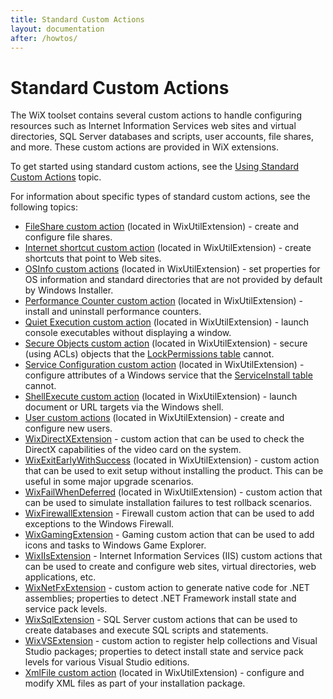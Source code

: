```yaml
---
title: Standard Custom Actions
layout: documentation
after: /howtos/
---
```

# Standard Custom Actions

The WiX toolset contains several custom actions to handle configuring resources such as Internet Information Services web sites and virtual directories, SQL Server databases and scripts, user accounts, file shares, and more. These custom actions are provided in WiX extensions.

To get started using standard custom actions, see the [Using Standard Custom Actions](using_standard_customactions.html) topic.

For information about specific types of standard custom actions, see the following topics:

* [FileShare custom action](~/xsd/util/fileshare.html) (located in WixUtilExtension) - create and configure file shares.
* [Internet shortcut custom action](~/xsd/util/internetshortcut.html) (located in WixUtilExtension) - create shortcuts that point to Web sites.
* [OSInfo custom actions](osinfo.html) (located in WixUtilExtension) - set properties for OS information and standard directories that are not provided by default by Windows Installer.
* [Performance Counter custom action](perfmon.html) (located in WixUtilExtension) - install and uninstall performance counters.
* [Quiet Execution custom action](qtexec.html) (located in WixUtilExtension) - launch console executables without displaying a window.
* [Secure Objects custom action](~/xsd/util/permissionex.html) (located in WixUtilExtension) - secure (using ACLs) objects that the <a href='http://msdn.microsoft.com/library/aa369774.aspx' target="_blank">LockPermissions table</a> cannot.
* [Service Configuration custom action](~/xsd/util/serviceconfig.html) (located in WixUtilExtension) - configure attributes of a Windows service that the <a href='http://msdn.microsoft.com/library/aa371637.aspx' target="_blank">ServiceInstall table</a> cannot.
* [ShellExecute custom action](shellexec.html) (located in WixUtilExtension) - launch document or URL targets via the Windows shell.
* [User custom actions](~/xsd/util/user.html) (located in WixUtilExtension) - create and configure new users.
* [WixDirectXExtension](wixdirectxextension.html) - custom action that can be used to check the DirectX capabilities of the video card on the system.
* [WixExitEarlyWithSuccess](wixexitearlywithsuccess.html) (located in WixUtilExtension) - custom action that can be used to exit setup without installing the product. This can be useful in some major upgrade scenarios.
* [WixFailWhenDeferred](wixfailwhendeferred.html) (located in WixUtilExtension) - custom action that can be used to simulate installation failures to test rollback scenarios.
* [WixFirewallExtension](~/xsd/firewall/index.html) - Firewall custom action that can be used to add exceptions to the Windows Firewall.
* [WixGamingExtension](wixgamingextension.html) - Gaming custom action that can be used to add icons and tasks to Windows Game Explorer.
* [WixIIsExtension](~/xsd/iis/index.html) - Internet Information Services (IIS) custom actions that can be used to create and configure web sites, virtual directories, web applications, etc.
* [WixNetFxExtension](wixnetfxextension.html) - custom action to generate native code for .NET assemblies; properties to detect .NET Framework install state and service pack levels.
* [WixSqlExtension](~/xsd/sql/index.html) - SQL Server custom actions that can be used to create databases and execute SQL scripts and statements.
* [WixVSExtension](wixvsextension.html) - custom action to register help collections and Visual Studio packages; properties to detect install state and service pack levels for various Visual Studio editions.
* [XmlFile custom action](~/xsd/util/xmlfile.html) (located in WixUtilExtension) - configure and modify XML files as part of your installation package.
